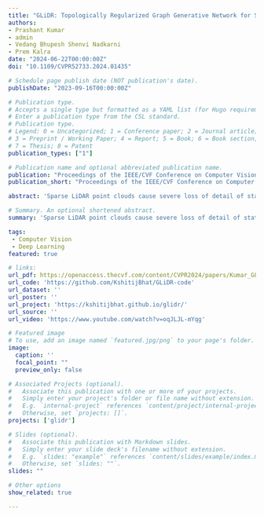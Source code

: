 ```yaml
---
title: "GLiDR: Topologically Regularized Graph Generative Network for Sparse LiDAR Point Clouds"
authors:
- Prashant Kumar
- admin
- Vedang Bhupesh Shenvi Nadkarni
- Prem Kalra
date: "2024-06-22T00:00:00Z"
doi: "10.1109/CVPR52733.2024.01435"

# Schedule page publish date (NOT publication's date).
publishDate: "2023-09-16T00:00:00Z"

# Publication type.
# Accepts a single type but formatted as a YAML list (for Hugo requirements).
# Enter a publication type from the CSL standard.
# Publication type.
# Legend: 0 = Uncategorized; 1 = Conference paper; 2 = Journal article;
# 3 = Preprint / Working Paper; 4 = Report; 5 = Book; 6 = Book section;
# 7 = Thesis; 8 = Patent
publication_types: ["1"]

# Publication name and optional abbreviated publication name.
publication: "Proceedings of the IEEE/CVF Conference on Computer Vision and Pattern Recognition"
publication_short: "Proceedings of the IEEE/CVF Conference on Computer Vision and Pattern Recognition"

abstract: 'Sparse LiDAR point clouds cause severe loss of detail of static structures and reduce the density of static points available for navigation. Reduced density can be detrimental to navigation under several scenarios. We observe that despite high sparsity in most cases the global topology of LiDAR outlining the static structures can be inferred. We utilize this property to obtain a backbone skeleton of a LiDAR scan in the form of a single connected component that is a proxy to its global topology. We utilize the backbone to augment new points along static structures to overcome sparsity. Newly introduced points could correspond to existing static structures or to static points that were earlier obstructed by dynamic objects. To the best of our knowledge we are the first to use such a strategy for sparse LiDAR point clouds. Existing solutions close to our approach fail to identify and preserve the global static LiDAR topology and generate sub-optimal points. We propose GLiDR a Graph Generative network that is topologically regularized using 0-dimensional Persistent Homology (PH) constraints. This enables GLiDR to introduce newer static points along a topologically consistent global static LiDAR backbone. GLiDR generates precise static points using 32x sparser dynamic scans and performs better than the baselines across three datasets. GLiDR generates a valuable byproduct-an accurate binary segmentation mask of static and dynamic objects that are helpful for navigation planning and safety in constrained environments. The newly introduced static points allow GLiDR to outperform LiDAR-based navigation using SLAM in several settings.'

# Summary. An optional shortened abstract.
summary: 'Sparse LiDAR point clouds cause severe loss of detail of static structures and reduce the density of static points available for navigation. Reduced density can be detrimental to navigation under several scenarios. We observe that despite high sparsity in most cases the global topology of LiDAR outlining the static structures can be inferred. We utilize this property to obtain a backbone skeleton of a LiDAR scan in the form of a single connected component that is a proxy to its global topology. We utilize the backbone to augment new points along static structures to overcome sparsity. Newly introduced points could correspond to existing static structures or to static points that were earlier obstructed by dynamic objects. To the best of our knowledge we are the first to use such a strategy for sparse LiDAR point clouds. Existing solutions close to our approach fail to identify and preserve the global static LiDAR topology and generate sub-optimal points. We propose GLiDR a Graph Generative network that is topologically regularized using 0-dimensional Persistent Homology (PH) constraints. This enables GLiDR to introduce newer static points along a topologically consistent global static LiDAR backbone. GLiDR generates precise static points using 32x sparser dynamic scans and performs better than the baselines across three datasets. GLiDR generates a valuable byproduct-an accurate binary segmentation mask of static and dynamic objects that are helpful for navigation planning and safety in constrained environments. The newly introduced static points allow GLiDR to outperform LiDAR-based navigation using SLAM in several settings.'

tags:
 - Computer Vision
 - Deep Learning
featured: true

# links:
url_pdf: https://openaccess.thecvf.com/content/CVPR2024/papers/Kumar_GLiDR_Topologically_Regularized_Graph_Generative_Network_for_Sparse_LiDAR_Point_CVPR_2024_paper.pdf
url_code: 'https://github.com/KshitijBhat/GLiDR-code'
url_dataset: ''
url_poster: ''
url_project: 'https://kshitijbhat.github.io/glidr/'
url_source: ''
url_video: 'https://www.youtube.com/watch?v=oqJLJL-mYqg'

# Featured image
# To use, add an image named `featured.jpg/png` to your page's folder. 
image:
  caption: ''
  focal_point: ""
  preview_only: false

# Associated Projects (optional).
#   Associate this publication with one or more of your projects.
#   Simply enter your project's folder or file name without extension.
#   E.g. `internal-project` references `content/project/internal-project/index.md`.
#   Otherwise, set `projects: []`.
projects: ['glidr']

# Slides (optional).
#   Associate this publication with Markdown slides.
#   Simply enter your slide deck's filename without extension.
#   E.g. `slides: "example"` references `content/slides/example/index.md`.
#   Otherwise, set `slides: ""`.
slides: ""

# Other options
show_related: true

---
```

<!-- ### Example figure
![Median peak ground acceleration (PGA) for each scenario earthquake, from left to right: 2021 MW7.2 Nippes inHaiti, 2016 MW7.0 Kumamoto in Japan, and 2015 MW7.8 Gorkha in Nepal. Available recording station PGA values are shownas triangles, which were used to condition the simulated ground motion fields.](publication/journal-article/2024_benchmarking_predictions.png "Median peak ground acceleration (PGA) for each scenario earthquake, from left to right: 2021 MW7.2 Nippes inHaiti, 2016 MW7.0 Kumamoto in Japan, and 2015 MW7.8 Gorkha in Nepal. Available recording station PGA values are shownas triangles, which were used to condition the simulated ground motion fields.") -->
